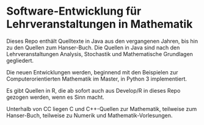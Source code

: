# Software-Entwicklung für Lehrveranstaltungen in Mathematik

Dieses Repo enthält Quelltexte in Java aus den vergangenen Jahren, 
bis hin zu den Quellen zum Hanser-Buch.
Die Quellen in Java sind nach den Lehrveranstaltungen Analysis, Stochastik und Mathematische Grundlagen gegliedert.

Die neuen Entwicklungen werden, beginnend mit den Beispielen zur Computerorientierten Mathematik im Master, in Python 3 implementiert.

Es gibt Quellen in R, die ab sofort auch aus Develop/R in dieses Repo gezogen werden, wenn es Sinn macht.

Unterhalb von CC liegen C und C++-Quellen zur Mathematik, teilweise zum Hanser-Buch, teilweise zu Numerik und Mathematik-Vorlesungen.
